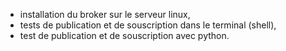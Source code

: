 * installation du broker sur le serveur linux,
* tests de publication et de souscription dans le terminal (shell),
* test de publication et de souscription avec python.